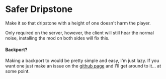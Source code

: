 # Safer Dripstone
Make it so that dripstone with a height of one doesn't harm the player.

Only required on the server, however, the client will still hear the normal noise, installing the mod on both sides will fix this.

#### Backport?
Making a backport to would be pretty simple and easy, I'm just lazy.
If you want one just make an issue on the [github page](https://github.com/Likroll/saferdripstone) and I'll get around to it... at some point.